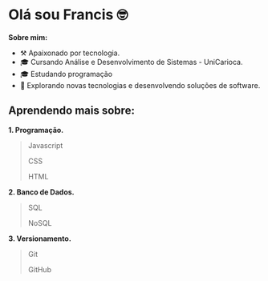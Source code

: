 # Olá sou Francis 🤓

**Sobre mim:**
 - ⚒️ Apaixonado por tecnologia.
 - 🎓 Cursando Análise e Desenvolvimento de Sistemas - UniCarioca.
 - 🎓 Estudando programação   
 - 🤔 Explorando novas tecnologias e desenvolvendo soluções de software.

## Aprendendo mais sobre:

**1. Programação.**
 > Javascript
> 
 > CSS
> 
 > HTML

**2. Banco de Dados.**
> SQL
>
> NoSQL

**3. Versionamento.**
>Git
>
>GitHub





